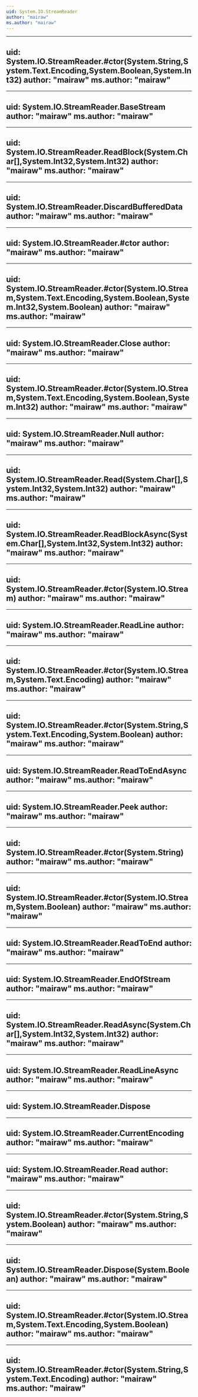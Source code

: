 ```yaml
---
uid: System.IO.StreamReader
author: "mairaw"
ms.author: "mairaw"
---
```


---
uid: System.IO.StreamReader.#ctor(System.String,System.Text.Encoding,System.Boolean,System.Int32)
author: "mairaw"
ms.author: "mairaw"
---

---
uid: System.IO.StreamReader.BaseStream
author: "mairaw"
ms.author: "mairaw"
---

---
uid: System.IO.StreamReader.ReadBlock(System.Char[],System.Int32,System.Int32)
author: "mairaw"
ms.author: "mairaw"
---

---
uid: System.IO.StreamReader.DiscardBufferedData
author: "mairaw"
ms.author: "mairaw"
---

---
uid: System.IO.StreamReader.#ctor
author: "mairaw"
ms.author: "mairaw"
---

---
uid: System.IO.StreamReader.#ctor(System.IO.Stream,System.Text.Encoding,System.Boolean,System.Int32,System.Boolean)
author: "mairaw"
ms.author: "mairaw"
---

---
uid: System.IO.StreamReader.Close
author: "mairaw"
ms.author: "mairaw"
---

---
uid: System.IO.StreamReader.#ctor(System.IO.Stream,System.Text.Encoding,System.Boolean,System.Int32)
author: "mairaw"
ms.author: "mairaw"
---

---
uid: System.IO.StreamReader.Null
author: "mairaw"
ms.author: "mairaw"
---

---
uid: System.IO.StreamReader.Read(System.Char[],System.Int32,System.Int32)
author: "mairaw"
ms.author: "mairaw"
---

---
uid: System.IO.StreamReader.ReadBlockAsync(System.Char[],System.Int32,System.Int32)
author: "mairaw"
ms.author: "mairaw"
---

---
uid: System.IO.StreamReader.#ctor(System.IO.Stream)
author: "mairaw"
ms.author: "mairaw"
---

---
uid: System.IO.StreamReader.ReadLine
author: "mairaw"
ms.author: "mairaw"
---

---
uid: System.IO.StreamReader.#ctor(System.IO.Stream,System.Text.Encoding)
author: "mairaw"
ms.author: "mairaw"
---

---
uid: System.IO.StreamReader.#ctor(System.String,System.Text.Encoding,System.Boolean)
author: "mairaw"
ms.author: "mairaw"
---

---
uid: System.IO.StreamReader.ReadToEndAsync
author: "mairaw"
ms.author: "mairaw"
---

---
uid: System.IO.StreamReader.Peek
author: "mairaw"
ms.author: "mairaw"
---

---
uid: System.IO.StreamReader.#ctor(System.String)
author: "mairaw"
ms.author: "mairaw"
---

---
uid: System.IO.StreamReader.#ctor(System.IO.Stream,System.Boolean)
author: "mairaw"
ms.author: "mairaw"
---

---
uid: System.IO.StreamReader.ReadToEnd
author: "mairaw"
ms.author: "mairaw"
---

---
uid: System.IO.StreamReader.EndOfStream
author: "mairaw"
ms.author: "mairaw"
---

---
uid: System.IO.StreamReader.ReadAsync(System.Char[],System.Int32,System.Int32)
author: "mairaw"
ms.author: "mairaw"
---

---
uid: System.IO.StreamReader.ReadLineAsync
author: "mairaw"
ms.author: "mairaw"
---

---
uid: System.IO.StreamReader.Dispose
---

---
uid: System.IO.StreamReader.CurrentEncoding
author: "mairaw"
ms.author: "mairaw"
---

---
uid: System.IO.StreamReader.Read
author: "mairaw"
ms.author: "mairaw"
---

---
uid: System.IO.StreamReader.#ctor(System.String,System.Boolean)
author: "mairaw"
ms.author: "mairaw"
---

---
uid: System.IO.StreamReader.Dispose(System.Boolean)
author: "mairaw"
ms.author: "mairaw"
---

---
uid: System.IO.StreamReader.#ctor(System.IO.Stream,System.Text.Encoding,System.Boolean)
author: "mairaw"
ms.author: "mairaw"
---

---
uid: System.IO.StreamReader.#ctor(System.String,System.Text.Encoding)
author: "mairaw"
ms.author: "mairaw"
---
